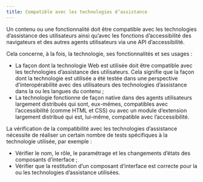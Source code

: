```yaml
---
title: Compatible avec les technologies d’assistance
---
```


Un contenu ou une fonctionnalité doit être compatible avec les technologies d’assistance des utilisateurs ainsi qu’avec les fonctions d’accessibilité des navigateurs et des autres agents utilisateurs via une API d’accessibilité.

Cela concerne, à la fois, la technologie, ses fonctionnalités et ses usages :

- La façon dont la technologie Web est utilisée doit être compatible avec les technologies d’assistance des utilisateurs. Cela signifie que la façon dont la technologie est utilisée a été testée dans une perspective d’interopérabilité avec des utilisateurs des technologies d’assistance dans la ou les langues du contenu ;
- La technologie fonctionne de façon native dans des agents utilisateurs largement distribués qui sont, eux-mêmes, compatibles avec l’accessibilité (comme HTML et CSS) ou avec un module d’extension largement distribué qui est, lui-même, compatible avec l’accessibilité.

La vérification de la compatibilité avec les technologies d’assistance nécessite de réaliser un certain nombre de tests spécifiques à la technologie utilisée, par exemple :

- Vérifier le nom, le rôle, le paramétrage et les changements d’états des composants d’interface ;
- Vérifier que la restitution d’un composant d’interface est correcte pour la ou les technologies d’assistance utilisées.
